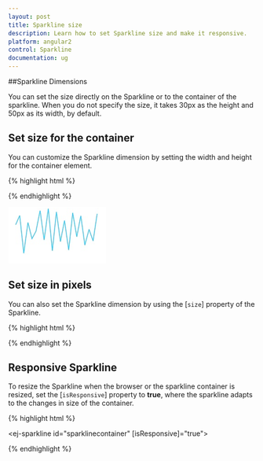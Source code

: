 ```yaml
---
layout: post
title: Sparkline size
description: Learn how to set Sparkline size and make it responsive. 
platform: angular2
control: Sparkline
documentation: ug
---
```


##Sparkline Dimensions

You can set the size directly on the Sparkline or to the container of the sparkline. When you do not specify the size, it takes 30px as the height and 50px as its width, by default.

## Set size for the container

You can customize the Sparkline dimension by setting the width and height for the container element.

{% highlight html %}

<ej-sparkline id="sparklinecontainer" style="width:820px;height:500px;">          
                               
</ej-sparkline>

{% endhighlight %} 

![](Sparkline-Dimensions_images/Sparkline-Dimensions_img1.png)

## Set size in pixels 

You can also set the Sparkline dimension by using the [`size`] property of the Sparkline.

{% highlight html %}

<ej-sparkline id="sparklinecontainer" size.width="170px" size.height="80px">          
                               
</ej-sparkline>

{% endhighlight %}

## Responsive Sparkline

To resize the Sparkline when the browser or the sparkline container is resized, set the [`isResponsive`] property to **true**, where the sparkline adapts to the changes in size of the container. 

{% highlight html %}

<ej-sparkline id="sparklinecontainer" [isResponsive]="true">          
                               
</ej-sparkline>

{% endhighlight %} 
